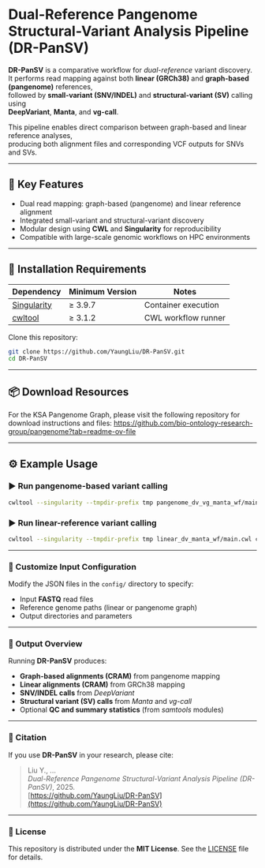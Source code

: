 # Dual-Reference Pangenome Structural-Variant Analysis Pipeline (DR-PanSV)

**DR-PanSV** is a comparative workflow for *dual-reference* variant discovery.  
It performs read mapping against both **linear (GRCh38)** and **graph-based (pangenome)** references,  
followed by **small-variant (SNV/INDEL)** and **structural-variant (SV)** calling using  
**DeepVariant**, **Manta**, and **vg-call**.

This pipeline enables direct comparison between graph-based and linear reference analyses,  
producing both alignment files and corresponding VCF outputs for SNVs and SVs.

---

## 🧬 Key Features
- Dual read mapping: graph-based (pangenome) and linear reference alignment  
- Integrated small-variant and structural-variant discovery  
- Modular design using **CWL** and **Singularity** for reproducibility  
- Compatible with large-scale genomic workflows on HPC environments  

---

## 🧩 Installation Requirements

| Dependency | Minimum Version | Notes |
|-------------|-----------------|-------|
| [Singularity](https://sylabs.io/singularity) | ≥ 3.9.7 | Container execution |
| [cwltool](https://github.com/common-workflow-language/cwltool) | ≥ 3.1.2 | CWL workflow runner |

Clone this repository:
```bash
git clone https://github.com/YaungLiu/DR-PanSV.git
cd DR-PanSV
```

---

## 📦 Download Resources

For the KSA Pangenome Graph, please visit the following repository for download instructions and files:
https://github.com/bio-ontology-research-group/pangenome?tab=readme-ov-file

---

## ⚙️  Example Usage

### ▶️  Run pangenome-based variant calling
```bash
cwltool --singularity --tmpdir-prefix tmp pangenome_dv_vg_manta_wf/main-vg.cwl config/KSA_SRR29147641.json
```

### ▶️  Run linear-reference variant calling
```bash
cwltool --singularity --tmpdir-prefix tmp linear_dv_manta_wf/main.cwl config/hg38_SRR29147641.json
```
---

### 🧠 Customize Input Configuration

Modify the JSON files in the `config/` directory to specify:

- Input **FASTQ** read files  
- Reference genome paths (linear or pangenome graph)  
- Output directories and parameters

---

### 📁 Output Overview

Running **DR-PanSV** produces:

- **Graph-based alignments (CRAM)** from pangenome mapping  
- **Linear alignments (CRAM)** from GRCh38 mapping  
- **SNV/INDEL calls** from *DeepVariant*  
- **Structural variant (SV) calls** from *Manta* and *vg-call*  
- Optional **QC and summary statistics** (from *samtools* modules)

---

### 🧠 Citation

If you use **DR-PanSV** in your research, please cite:

> Liu Y., ...  
> *Dual-Reference Pangenome Structural-Variant Analysis Pipeline (DR-PanSV)*, 2025.  
> [https://github.com/YaungLiu/DR-PanSV](https://github.com/YaungLiu/DR-PanSV)

---

### 📄 License

This repository is distributed under the **MIT License**.
See the [LICENSE](LICENSE) file for details.

